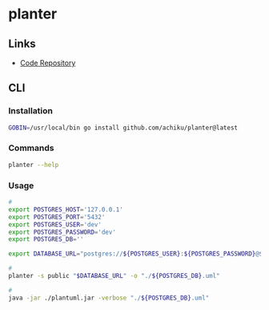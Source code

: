 # planter

## Links

- [Code Repository](https://github.com/achiku/planter)

## CLI

### Installation

```sh
GOBIN=/usr/local/bin go install github.com/achiku/planter@latest
```

### Commands

```sh
planter --help
```

### Usage

```sh
#
export POSTGRES_HOST='127.0.0.1'
export POSTGRES_PORT='5432'
export POSTGRES_USER='dev'
export POSTGRES_PASSWORD='dev'
export POSTGRES_DB=''

export DATABASE_URL="postgres://${POSTGRES_USER}:${POSTGRES_PASSWORD}@${POSTGRES_HOST}:${POSTGRES_PORT}/${POSTGRES_DB}?sslmode=disable"

#
planter -s public "$DATABASE_URL" -o "./${POSTGRES_DB}.uml"

#
java -jar ./plantuml.jar -verbose "./${POSTGRES_DB}.uml"
```

